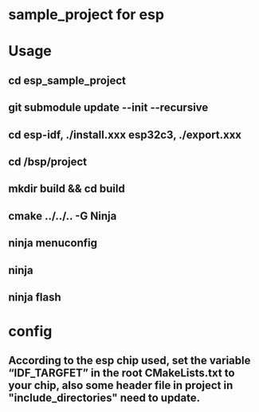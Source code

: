 # sample_project for esp

# Usage
## cd esp_sample_project

## git submodule update --init --recursive

## cd esp-idf, ./install.xxx esp32c3, ./export.xxx

## cd /bsp/project

## mkdir build && cd build 

## cmake ../../.. -G Ninja 

## ninja menuconfig

## ninja 

## ninja flash

# config

## According to the esp chip used, set the variable “IDF_TARGFET” in the root CMakeLists.txt to your chip, also some header file in project in "include_directories" need to update.
